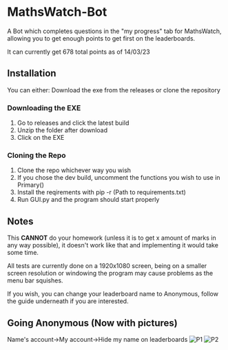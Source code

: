 # MathsWatch-Bot
A Bot which completes questions in the "my progress" tab for MathsWatch, allowing you to get enough points to get first on the leaderboards.

It can currently get 678 total points as of 14/03/23

## Installation
You can either:
Download the exe from the releases
or clone the repository

### Downloading the EXE
1. Go to releases and click the latest build
2. Unzip the folder after download
3. Click on the EXE

### Cloning the Repo
1. Clone the repo whichever way you wish
2. If you chose the dev build, uncomment the functions you wish to use in Primary()
3. Install the reqirements with pip -r (Path to requirements.txt)
4. Run GUI.py and the program should start properly

## Notes
This **CANNOT** do your homework (unless it is to get x amount of marks in any way possible), it doesn't work like that and implementing it would take some time.

All tests are currently done on a 1920x1080 screen, being on a smaller screen resolution or windowing the program may cause problems as the menu bar squishes.

If you wish, you can change your leaderboard name to Anonymous, follow the guide underneath if you are interested.

## Going Anonymous (Now with pictures)
Name's account->My account->Hide my name on leaderboards
![P1](https://github.com/Brighter-bits/MathsWatch-Bot/assets/85905618/2edada8c-d04d-421e-a3bf-2a898b3e1690)
![P2](https://github.com/Brighter-bits/MathsWatch-Bot/assets/85905618/c45e9f17-d283-4c86-a0e5-66d4e1cd81ac)
